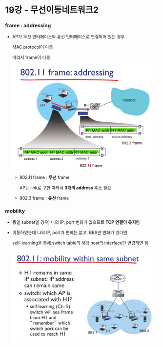 # 19강 - 무선이동네트워크2


### frame : addressing

- AP가 무선 인터페이스와 유선 인터페이스로 연결되어 있는 경우
    
    MAC protocol이 다름
    
    따라서 frame이 다름
    
    ![Untitled](./img/ch19/img1.png)
    
    - 802.11 frame : **무선** frame
        
        AP는 link로 구현 따라서 **3개의 address** 주소 필요
        
    - 802.3 frame : **유선** frame

### mobility

- 동일 subnet일 경우) 나의 IP, port 변화가 없으므로 **TCP 연결이 유지**됨
- 이동하였는데 나의 IP, port가 변화는 없고, BBS만 변화가 있다면
    
    self-learning을 통해 switch table의 해당 host의 interface만 변경하면 됨
    
    ![Untitled](./img/ch19/img2.png)